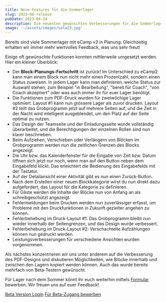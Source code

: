 ```yaml
---
title: Neue Features für die Sommerlager
slug: 2023-06-release
pubDate: 2023-06-24
description: Die neuesten gewünschten Verbesserungen für die Sommerlager sind da.
image: '~/assets/images/sola23.jpg'
---
```


Bereits sind viele Sommerlager mit eCamp v3 in Planung. Gleichzeitig erhalten wir immer mehr wertvolles Feedback, was uns sehr freut!

Einige oft gewünschte Funktionen konnten mittlerweile umgesetzt werden. Hier ein kleiner Überblick:

- Der **Block-Planungs-Fortschritt** ist zurück! Im Unterschied zu eCamp2 kann man einem Block nun nicht mehr einen Prozentzahl, sondern einen Status zuweisen. In jedem Lager kann man definieren, welche Status zur Auswahl stehen, zum Beispiel "in Bearbeitung", "bereit für Coach", "von Coach akzeptiert" oder was auch immer ihr für euer Lager benötigt.
- Die Funktionen zum PDF-Druck wurden für zweiwöchige Lager optimiert. Layout #1 kann nun grössere Lager als zuvor drucken. Layout #2 teilt das Grobprogramm jetzt auf mehrere Seiten auf, und die Zeit in der Nacht wird intelligent ausgeblendet, um den Platz auf der Seite optimal zu nutzen.
- Das Design der Teamseite und der Einladungsseite wurde vollständig überarbeitet, und die Berechtigungen der einzelnen Rollen sind nun klarer beschrieben.
- Beim Aufziehen, Verschieben oder Verlängern von Blöcken im Grobprogramm werden nun die zeitlichen Grenzen des Blocks angezeigt.
- Die Uhr bzw. das Kalenderfenster für die Eingabe von Zeit bzw. Datum öffnen sich jetzt nur noch, wenn man auf den Button neben dem Eingabefeld klickt. Das erleichtert die Bedienung des Eingabefelds mit der Tastatur.
- Auf der Detailansicht einer Aktivität gibt es nun einen Zurück-Button.
- Nach dem Erstellen einer neuen Blockkategorie wirst du nun direkt dazu aufgefordert, das Layout für die Kategorie zu definieren.
- Für Gäste werden die Inhalte der Blöcke nun von Anfang an als schreibgeschützt angezeigt.
- Fehlermeldungen beim Drucken werden nun zuverlässiger erfasst, um Probleme mit den Druckfunktionen in Zukunft gezielter angehen zu können.
- Fehlerbehebung im Druck-Layout #1: Das Grobprogramm bleibt nun wieder innerhalb der Seitengrenzen, und das Design wurde verbessert.
- Fehlerbehebung im Druck-Layout #2: Verschachtelte Aufzählungen können nun gedruckt werden.
- Leistungsverbesserungen für verschiedene Ansichten wurden vorgenommen.
 
Als nächstes konzentrieren wir uns unter anderem auf die Verbesserung des PDF-Designs und diskutieren Möglichkeiten, wie Blöcke innerhalb und zwischen den Lagern kopiert werden können. Auch das wurde bereits mehrfach von Beta-Testern gewünscht.

Für Lager nach dem Sommer könnt ihr euch weiterhin mittels [Formular](https://forms.office.com/e/TRKsfnazf5) bewerben. Wir freuen uns auf euer Feedback!

<a class="btn secondary mr-4 mb-4" href="https://app.ecamp3.ch" target="_blank">Beta Version Login</a>
<a class="btn secondary mr-4 mb-4" href="https://forms.office.com/e/TRKsfnazf5" target="_blank">Für Beta-Zugang bewerben</a>
